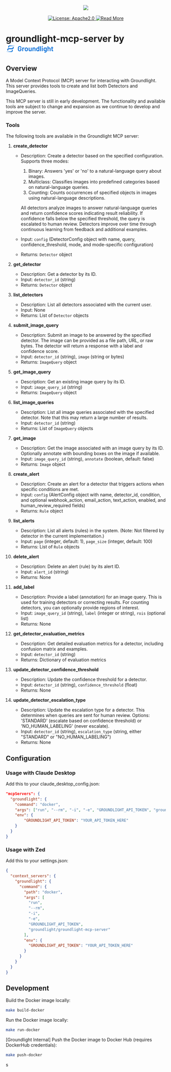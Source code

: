 <p align="center">
<img src="images/image0_and_claude_zoomed_in.png">
</p>

<p align="center">
  <a href="https://opensource.org/license/apache-2-0">
    <img src="https://img.shields.io/badge/License-Apache%202%2E0-yellow?style=for-the-badge
    " alt="License: Apache2.0">
  <a href="https://www.groundlight.ai/blog/building-computer-vision-applications-with-the-groundlight-mcp-server">
    <img src="https://img.shields.io/badge/Read%20More-Blog-orange?style=for-the-badge"  alt="Read More">
  </a>
</p>
  </a>
</p>

# groundlight-mcp-server by <img src=resources/images/gl_logo.png height=25>

## Overview
A Model Context Protocol (MCP) server for interacting with Groundlight. This server provides tools to create and list both Detectors and ImageQueries.

This MCP server is still in early development. The functionality and available tools are subject to change and expansion as we continue to develop and improve the server.

### Tools
The following tools are available in the Groundlight MCP server:

1. **create_detector**
   - Description: Create a detector based on the specified configuration. Supports three modes:
     1. Binary: Answers 'yes' or 'no' to a natural-language query about images.
     2. Multiclass: Classifies images into predefined categories based on natural-language queries.
     3. Counting: Counts occurrences of specified objects in images using natural-language descriptions.

     All detectors analyze images to answer natural-language queries and return confidence scores indicating result reliability. If confidence falls below the specified threshold, the query is escalated to human review. Detectors improve over time through continuous learning from feedback and additional examples.
   - Input: `config` (DetectorConfig object with name, query, confidence_threshold, mode, and mode-specific configuration)
   - Returns: `Detector` object

2. **get_detector**
   - Description: Get a detector by its ID.
   - Input: `detector_id` (string)
   - Returns: `Detector` object

3. **list_detectors**
   - Description: List all detectors associated with the current user.
   - Input: None
   - Returns: List of `Detector` objects

4. **submit_image_query**
   - Description: Submit an image to be answered by the specified detector. The image can be provided as a file path, URL, or raw bytes. The detector will return a response with a label and confidence score.
   - Input: `detector_id` (string), `image` (string or bytes)
   - Returns: `ImageQuery` object

5. **get_image_query**
   - Description: Get an existing image query by its ID.
   - Input: `image_query_id` (string)
   - Returns: `ImageQuery` object

6. **list_image_queries**
   - Description: List all image queries associated with the specified detector. Note that this may return a large number of results.
   - Input: `detector_id` (string)
   - Returns: List of `ImageQuery` objects

7. **get_image**
   - Description: Get the image associated with an image query by its ID. Optionally annotate with bounding boxes on the image if available.
   - Input: `image_query_id` (string), `annotate` (boolean, default: false)
   - Returns: `Image` object

8. **create_alert**
   - Description: Create an alert for a detector that triggers actions when specific conditions are met.
   - Input: `config` (AlertConfig object with name, detector_id, condition, and optional webhook_action, email_action, text_action, enabled, and human_review_required fields)
   - Returns: `Rule` object

9. **list_alerts**
   - Description: List all alerts (rules) in the system. (Note: Not filtered by detector in the current implementation.)
   - Input: `page` (integer, default: 1), `page_size` (integer, default: 100)
   - Returns: List of `Rule` objects

10. **delete_alert**
    - Description: Delete an alert (rule) by its alert ID.
    - Input: `alert_id` (string)
    - Returns: None

11. **add_label**
    - Description: Provide a label (annotation) for an image query. This is used for training detectors or correcting results. For counting detectors, you can optionally provide regions of interest.
    - Input: `image_query_id` (string), `label` (integer or string), `rois` (optional list)
    - Returns: None

12. **get_detector_evaluation_metrics**
    - Description: Get detailed evaluation metrics for a detector, including confusion matrix and examples.
    - Input: `detector_id` (string)
    - Returns: Dictionary of evaluation metrics

13. **update_detector_confidence_threshold**
    - Description: Update the confidence threshold for a detector.
    - Input: `detector_id` (string), `confidence_threshold` (float)
    - Returns: None

14. **update_detector_escalation_type**
    - Description: Update the escalation type for a detector. This determines when queries are sent for human review. Options: 'STANDARD' (escalate based on confidence threshold) or 'NO_HUMAN_LABELING' (never escalate).
    - Input: `detector_id` (string), `escalation_type` (string, either "STANDARD" or "NO_HUMAN_LABELING")
    - Returns: None


## Configuration

### Usage with Claude Desktop
Add this to your claude_desktop_config.json:
```json
"mcpServers": {
  "groundlight": {
    "command": "docker",
    "args": ["run", "--rm", "-i", "-e", "GROUNDLIGHT_API_TOKEN", "groundlight/groundlight-mcp-server"],
    "env": {
        "GROUNDLIGHT_API_TOKEN": "YOUR_API_TOKEN_HERE"
    }
  }
}
```

### Usage with Zed
Add this to your settings.json:
```json
{
  "context_servers": {
    "groundlight": {
      "command": {
        "path": "docker",
        "args": [
          "run",
          "--rm",
          "-i",
          "-e",
          "GROUNDLIGHT_API_TOKEN",
          "groundlight/groundlight-mcp-server"
        ],
        "env": {
          "GROUNDLIGHT_API_TOKEN": "YOUR_API_TOKEN_HERE"
        }
      }
    }
  }
}
```

## Development

Build the Docker image locally:
```bash
make build-docker
```

Run the Docker image locally:
```bash
make run-docker
```
[Groundlight Internal] Push the Docker image to Docker Hub (requires DockerHub credentials):
```bash
make push-docker
```
s
